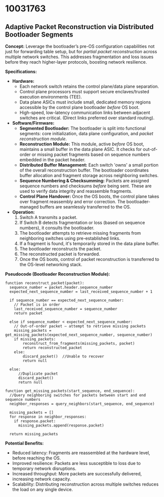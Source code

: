 # 10031763

## Adaptive Packet Reconstruction via Distributed Bootloader Segments

**Concept:** Leverage the bootloader’s pre-OS configuration capabilities not just for forwarding table setup, but for *partial packet reconstruction* across multiple network switches. This addresses fragmentation and loss issues before they reach higher-layer protocols, boosting network resilience.

**Specifications:**

*   **Hardware:**
    *   Each network switch retains the control plane/data plane separation.
    *   Control plane processors must support secure enclaves/trusted execution environments (TEE).
    *   Data plane ASICs must include small, dedicated memory regions accessible by the control plane bootloader *before* OS boot.
    *   High-speed, low-latency communication links between adjacent switches are critical. (Direct links preferred over standard routing).
*   **Software/Firmware:**
    *   **Segmented Bootloader:** The bootloader is split into functional segments: core initialization, data plane configuration, and *packet reconstruction module*.
    *   **Reconstruction Module:** This module, active *before* OS boot, maintains a small buffer in the data plane ASIC. It checks for out-of-order or missing packet fragments based on sequence numbers embedded in the packet header.
    *   **Distributed Buffer Management:** Each switch 'owns' a small portion of the overall reconstruction buffer. The bootloader coordinates buffer allocation and fragment storage across neighboring switches.
    *   **Sequence Numbering & Checksumming:** Packets are assigned sequence numbers and checksums *before* being sent. These are used to verify data integrity and reassemble fragments.
    *   **Control Plane Handover:** Once the OS boots, the control plane takes over fragment reassembly and error correction. The bootloader-managed buffers are seamlessly transferred to the OS.
*   **Operation:**
    1.  Switch A transmits a packet.
    2.  If Switch B detects fragmentation or loss (based on sequence numbers), it consults the bootloader.
    3.  The bootloader attempts to retrieve missing fragments from neighboring switches using pre-established links.
    4.  If a fragment is found, it's temporarily stored in the data plane buffer.
    5.  The bootloader reconstructs the packet.
    6.  The reconstructed packet is forwarded.
    7.  Once the OS boots, control of packet reconstruction is transferred to the OS-level networking stack.

**Pseudocode (Bootloader Reconstruction Module):**

```
function reconstruct_packet(packet):
  sequence_number = packet.header.sequence_number
  expected_next_sequence_number = last_received_sequence_number + 1

  if sequence_number == expected_next_sequence_number:
    // Packet is in order
    last_received_sequence_number = sequence_number
    return packet

  else if sequence_number < expected_next_sequence_number:
    // Out-of-order packet – attempt to retrieve missing packets
    missing_packets = get_missing_packets(expected_next_sequence_number, sequence_number)
    if missing_packets:
        reconstruct_from_fragments(missing_packets, packet)
        return reconstructed_packet
    else:
        discard_packet()  //Unable to recover
        return null

  else:
      //Duplicate packet
      discard_packet()
      return null

function get_missing_packets(start_sequence, end_sequence):
  //Query neighboring switches for packets between start and end sequence numbers
  neighbor_responses = query_neighbors(start_sequence, end_sequence)

  missing_packets = []
  for response in neighbor_responses:
    if response.packet:
      missing_packets.append(response.packet)

  return missing_packets
```

**Potential Benefits:**

*   Reduced latency: Fragments are reassembled at the hardware level, before reaching the OS.
*   Improved resilience: Packets are less susceptible to loss due to temporary network disruptions.
*   Increased throughput: More packets are successfully delivered, increasing network capacity.
*   Scalability: Distributing reconstruction across multiple switches reduces the load on any single device.